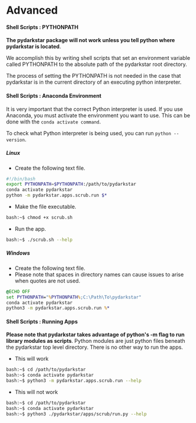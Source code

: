 # Advanced

#### Shell Scripts : PYTHONPATH

**The pydarkstar package will not work unless you tell python where pydarkstar is located**.

We accomplish this by writing shell scripts that set an environment variable called PYTHONPATH to the absolute path of the pydarkstar root directory.

The process of setting the PYTHONPATH is not needed in the case that pydarkstar is in the current directory of an executing python interpreter.

#### Shell Scripts : Anaconda Environment

It is very important that the correct Python interpreter is used.  If you use Anaconda, you must activate the environment you want to use.  This can be done with the `conda activate command`.

To check what Python interpreter is being used, you can run `python --version`.

##### Linux

* Create the following text file.

```bash
#!/bin/bash
export PYTHONPATH=$PYTHONPATH:/path/to/pydarkstar
conda activate pydarkstar
python -m pydarkstar.apps.scrub.run $*
```

* Make the file executable.

```bash
bash:~$ chmod +x scrub.sh
```

* Run the app.

```bash
bash:~$ ./scrub.sh --help
```

##### Windows

* Create the following text file.
* Please note that spaces in directory names can cause issues to arise when quotes are not used.

```bat
@ECHO OFF
set PYTHONPATH="%PYTHONPATH%;C:\Path\To\pydarkstar"
conda activate pydarkstar
python3 -m pydarkstar.apps.scrub.run %*
```

#### Shell Scripts : Running Apps

**Please note that pydarkstar takes advantage of python's -m flag to run library modules as scripts**.  Python modules are just python files beneath the pydarkstar top level directory.  There is no other way to run the apps.

* This will work

```bash
bash:~$ cd /path/to/pydarkstar
bash:~$ conda activate pydarkstar
bash:~$ python3 -m pydarkstar.apps.scrub.run --help
```

* This will not work

```bash
bash:~$ cd /path/to/pydarkstar
bash:~$ conda activate pydarkstar
bash:~$ python3 ./pydarkstar/apps/scrub/run.py --help
```
